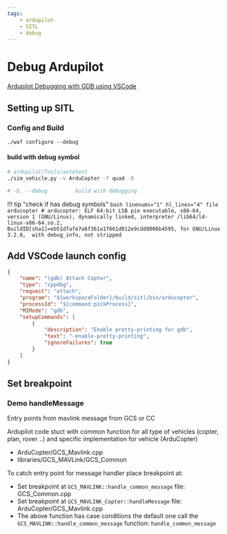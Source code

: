 ```yaml
---
tags:
    - ardupilot
    - SITL
    - debug
---
```


# Debug Ardupilot
[Ardupilot Debugging with GDB using VSCode](https://ardupilot.org/dev/docs/debugging-with-gdb-using-vscode.html)

## Setting up SITL
### Config and Build
```
./waf configure --debug
```

#### build with debug symbol

```bash
# ardupilot/Tools/autotest
./sim_vehicle.py -v ArduCopter -f quad -D

# -D, --debug         build with debugging
```

!!! tip "check if has debug symbols"
    ```bash linenums="1" hl_lines="4"
    file arducopter
    #
    arducopter: ELF 64-bit LSB pie executable, x86-64, version 1 (GNU/Linux), dynamically linked, interpreter /lib64/ld-linux-x86-64.so.2, BuildID[sha1]=eb51dfafe7a6f361a1f661d012e9cdd8006b4595, for GNU/Linux 3.2.0, 
    with debug_info,
    not stripped
    ```

## Add VSCode launch config

```json title="attach"
{
    "name": "(gdb) Attach Copter",
    "type": "cppdbg",
    "request": "attach",
    "program": "${workspaceFolder}/build/sitl/bin/arducopter",
    "processId": "${command:pickProcess}",
    "MIMode": "gdb",
    "setupCommands": [
        {
            "description": "Enable pretty-printing for gdb",
            "text": "-enable-pretty-printing",
            "ignoreFailures": true
        }
    ]
}
```

## Set breakpoint
### Demo handleMessage
Entry points from mavlink message from GCS or CC

Ardupilot code stuct with common function for all type of vehicles (copter, plan, rover ..) and specific implementation for vehicle (ArduCopter)

- ArduCopter/GCS_Mavlink.cpp
- libraries/GCS_MAVLink/GCS_Common

To catch entry point for message handler place breakpoint at:

- Set breakpoint at `GCS_MAVLINK::handle_common_message` file: GCS_Common.cpp
- Set breakpoint at `GCS_MAVLINK_Copter::handleMessage` file: ArduCopter/GCS_Mavlink.cpp
- The above function has case conditions the default one call the `GCS_MAVLINK::handle_common_message` function: `handle_common_message`